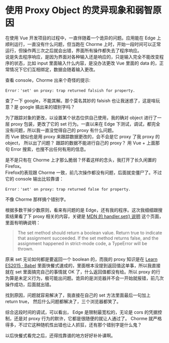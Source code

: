 # 使用 Proxy Object 的灵异现象和弱智原因

在使用 Vue 开发项目的过程中，一直伴随着一个诡异的问题。应用能在 Edge 上顺利运行，一直没有什么问题，但当跑在 Chorme 上时，开始一段时间可以正常运行，但操作两三次之后就会出错，界面所有操作都失去了程序响应。  
说是失去程序响应，是因为界面对各种输入还是响应的，只是输入完全不能改变程序的状态，比如 input 里面输入什么内容，是没办法更改 Vue 里面的 data 的，正常情况下它们互相绑定，数据会随着输入更改。

查看 console，Chorme 出来个奇怪的提示:
```
Error：'set' on proxy: trap returned falsish for property.
```
查了一下 google，不能其解。那个莫名其妙的 falsish 也让我迷惑了，这是啥玩意？是 google 搞出来的错别字吗？ 

为了跟踪对象的更改，以设置某个状态位供自己使用，我的确对 object 进行了一层 proxy 包装，更改了它的 set 行为。一直以来在 Edge 下测试，调试，都完全没有问题，所以我一直没觉得自己的 proxy 有什么问题。  
而 Vue 貌似也是用 proxy 来跟踪数据更改的，会不会是它 proxy 了我 proxy 的 object， 所以出了问题？ 跟踪的数据不能进行自己的 proxy？ 用 Vue + 上面那句 Error 搜索，也搜不出任何有用的信息。

是不是只有在 Chorme 上才那么脆弱？怀着这样的念头，我打开了长久闲置的 Firefox。  
Firefox的表现跟 Chorme 一致，前几次操作都没有问题，后面就变僵尸了。不过它的 console 输出比较靠谱： 
```
Error：'set' on proxy: trap returned false for property.
``` 
不像 Chorme 那样搞个错别字。

根据多数干掉少数原则，看来有问题的是 Edge，还有我的程序。这次我细细跟搜索结果看了下 proxy 相关的内容，关键是 [MDN 的 handler.set() 说明](https://developer.mozilla.org/en-US/docs/Web/JavaScript/Reference/Global_Objects/Proxy/handler/set) 这个页面，里面有明确说明：
>The set method should return a boolean value. Return true to indicate that assignment succeeded. If the set method returns false, and the assignment happened in strict-mode code, a TypeError will be thrown.  

原来 set 无论如何都是要返回一个 boolean 的，而我的 proxy 知识是在 [Learn ES2015 · Babel](https://babeljs.io/docs/learn-es2015/) 里面快餐式速成的，里面根本没提到返回值这单事，所以我直接就在 set 里面搞完自己的事情就 OK 了，什么返回值都没有给。所以 proxy 的行为算是未定义行为，极可能出问题。诡异的是浏览器并不会一开始就报错，前几次操作成功，后面就出错。

找到原因，问题就容易解决了，我直接在自己的 set 方法里面最后一句加上 return true， 然后什么问题都解决了，三个浏览器都笑了。

综合这段时间的调试，可以看出， Edge 是限制最宽松的，无论是 cors 的凭据控制，还是对 proxy 行为的默许，它都是很随便的就让人通过了。 
Chorme 就严格得多，不过它这种随机性出错也让人抓狂，还有那个错别字是什么鬼？

以后快餐式看完之后，还得找靠谱的地方好好补补课啊。